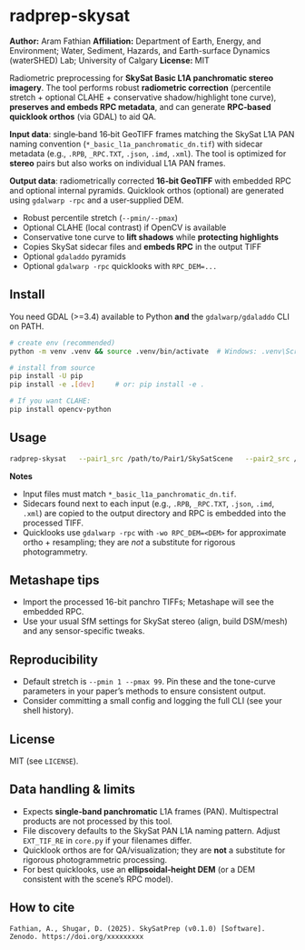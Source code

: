 # radprep-skysat
**Author:** Aram Fathian
**Affiliation:** Department of Earth, Energy, and Environment; Water, Sediment, Hazards, and Earth-surface Dynamics (waterSHED) Lab; University of Calgary
**License:** MIT



Radiometric preprocessing for **SkySat Basic L1A panchromatic stereo imagery**. The tool performs robust
**radiometric correction** (percentile stretch + optional CLAHE + conservative shadow/highlight tone curve),
**preserves and embeds RPC metadata**, and can generate **RPC‑based quicklook orthos** (via GDAL) to aid QA.

**Input data**: single‑band 16‑bit GeoTIFF frames matching the SkySat L1A PAN naming convention
(`*_basic_l1a_panchromatic_dn.tif`) with sidecar metadata (e.g., `.RPB`, `_RPC.TXT`, `.json`, `.imd`, `.xml`).
The tool is optimized for **stereo** pairs but also works on individual L1A PAN frames.

**Output data**: radiometrically corrected **16‑bit GeoTIFF** with embedded RPC and optional internal pyramids.
Quicklook orthos (optional) are generated using `gdalwarp -rpc` and a user‑supplied DEM.

- Robust percentile stretch (`--pmin/--pmax`)
- Optional CLAHE (local contrast) if OpenCV is available
- Conservative tone curve to **lift shadows** while **protecting highlights**
- Copies SkySat sidecar files and **embeds RPC** in the output TIFF
- Optional `gdaladdo` pyramids
- Optional `gdalwarp -rpc` quicklooks with `RPC_DEM=...`

## Install

You need GDAL (>=3.4) available to Python **and** the `gdalwarp/gdaladdo` CLI on PATH.

```bash
# create env (recommended)
python -m venv .venv && source .venv/bin/activate  # Windows: .venv\Scripts\activate

# install from source
pip install -U pip
pip install -e .[dev]     # or: pip install -e .

# If you want CLAHE:
pip install opencv-python
```

## Usage

```bash
radprep-skysat   --pair1_src /path/to/Pair1/SkySatScene   --pair2_src /path/to/Pair2/SkySatScene   --pair1_out /path/to/Pair1/radprep   --pair2_out /path/to/Pair2/radprep   --pmin 1 --pmax 99   --clahe 3.0 --tiles 8   --shadow_boost 0.20 --highlight_comp 0.10   --pyramids   --quicklook --rm_quicklook   --dem /path/to/ellipsoidal_dem.tif   --t_srs EPSG:32608 --ql_res 1.5
```

**Notes**
- Input files must match `*_basic_l1a_panchromatic_dn.tif`.
- Sidecars found next to each input (e.g., `.RPB`, `_RPC.TXT`, `.json`, `.imd`, `.xml`) are copied to the output directory and RPC is embedded into the processed TIFF.
- Quicklooks use `gdalwarp -rpc` with `-wo RPC_DEM=<DEM>` for approximate ortho + resampling; they are *not* a substitute for rigorous photogrammetry.

## Metashape tips

- Import the processed 16-bit panchro TIFFs; Metashape will see the embedded RPC.
- Use your usual SfM settings for SkySat stereo (align, build DSM/mesh) and any sensor-specific tweaks.

## Reproducibility

- Default stretch is `--pmin 1 --pmax 99`. Pin these and the tone-curve parameters in your paper’s methods to ensure consistent output.
- Consider committing a small config and logging the full CLI (see your shell history).

## License

MIT (see `LICENSE`).

## Data handling & limits

- Expects **single‑band panchromatic** L1A frames (PAN). Multispectral products are not processed by this tool.
- File discovery defaults to the SkySat PAN L1A naming pattern. Adjust `EXT_TIF_RE` in `core.py` if your filenames differ.
- Quicklook orthos are for QA/visualization; they are **not** a substitute for rigorous photogrammetric processing.
- For best quicklooks, use an **ellipsoidal‑height DEM** (or a DEM consistent with the scene’s RPC model).


## How to cite
```
Fathian, A., Shugar, D. (2025). SkySatPrep (v0.1.0) [Software]. Zenodo. https://doi.org/xxxxxxxxx 
```
